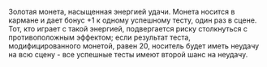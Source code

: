 Золотая монета, насыщенная энергией удачи. Монета носится в кармане и дает бонус +1 к одному успешному тесту, один раз в сцене. Тот, кто играет с такой энергией, подвергается риску столкнуться с противоположным эффектом; если результат теста, модифицированного монетой, равен 20, носитель будет иметь неудачу на всю сцену - все успешные тесты имеют второй шанс на неудачу.